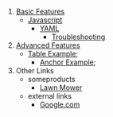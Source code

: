 1. [Basic Features](/BasicFeatures.md)
    - [Javascript](/JavascriptExample/JavascriptExample.md)
       - [YAML](/JavascriptExample/YmalExample.md)
          - [Troubleshooting](/JavascriptExample/Troubleshooting.md)
2. [Advanced Features](/AdvancedFeatures/AdvancedFeatures.md)
    - [Table Example](/AdvancedFeatures/TableExample/TableExample.md);
      - [Anchor Example](/AdvancedFeatures/TableExample/AnchorExample.md);
3. Other Links
    - someproducts
      - [Lawn Mower](/Products/LawnMower.md)
    - external links
      - [Google.com](https://www.google.com)
